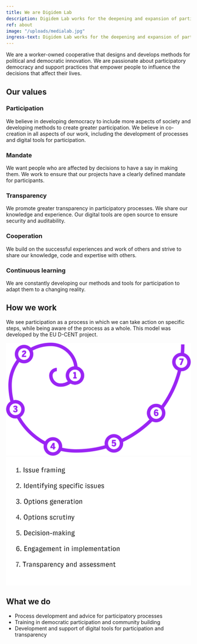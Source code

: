 ```yaml
---
title: We are Digidem Lab
description: Digidem Lab works for the deepening and expansion of participatory democracy at all levels of society.
ref: about
image: "/uploads/medialab.jpg"
ingress-text: Digidem Lab works for the deepening and expansion of participatory democracy at all levels of society.
---
```


We are a worker-owned cooperative that designs and develops methods for political and democratic innovation. We are passionate about participatory democracy and support practices that empower people to influence the decisions that affect their lives.

## Our values
### Participation
We believe in developing democracy to include more aspects of society and developing methods to create greater participation. We believe in co-creation in all aspects of our work, including the development of processes and digital tools for participation.

### Mandate

We want people who are affected by decisions to have a say in making them. We work to ensure that our projects have a clearly defined mandate for participants.

### Transparency
We promote greater transparency in participatory processes. We share our knowledge and experience. Our digital tools are open source to ensure security and auditability.

### Cooperation
We build on the successful experiences and work of others and strive to share our knowledge, code and expertise with others.

### Continuous learning
We are constantly developing our methods and tools for participation to adapt them to a changing reality.

## How we work
We see participation as a process in which we can take action on specific steps, while being aware of the process as a whole. This model was developed by the EU D-CENT project.

![Democracy Spiral](/uploads/spiral_numbers.svg)
![Democracy Spiral](/uploads/deltagandespiral_text_en.png)

## What we do
* Process development and advice for participatory processes
* Training in democratic participation and community building
* Development and support of digital tools for participation and transparency
